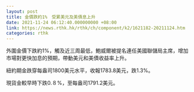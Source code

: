 ```yaml
---
layout: post
title: 金價跌約1%　受累美元及美債息上升
date: 2021-11-24 06:12:40.000000000 +08:00
link: https://news.rthk.hk/rthk/ch/component/k2/1621182-20211124.htm
categories: rthk
---
```


外圍金價下跌約1%，觸及近三周最低，鮑威爾被提名連任美國聯儲局主席，增加市場對更快加息的預期，帶動美元和美債收益率上升。

紐約期金跌穿每盎司1800美元水平，收報1783.8美元，跌1.3%。

現貨金較早時下跌0.８%，至每盎司1791.2美元。
